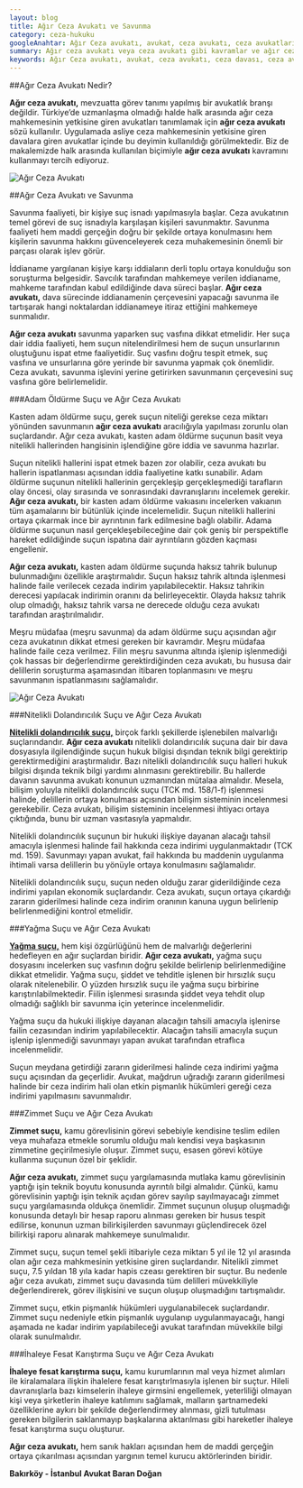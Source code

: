 ```yaml
---
layout: blog
title: Ağır Ceza Avukatı ve Savunma
category: ceza-hukuku
googleAnahtar: Ağır Ceza avukatı, avukat, ceza avukatı, ceza avukatları, ağır ceza avukatları, ceza avukatı istanbul, istanbul avukat, bakırköy avukat
summary: Ağır ceza avukatı veya ceza avukatı gibi kavramlar ve ağır ceza avukatlarının savunma işlevi, kasten adama öldürme suçu, nitelikli dolandırıcılık suçu, zimmet suçu ve yağma suçu çerçevesinde tanıtılmıştır.
keywords: Ağır Ceza avukatı, avukat, ceza avukatı, ceza davası, ceza avukatı arıyorum istanbul, istanbul avukat, bakırköy avukat, ataköy avukat, ceza avukatları, ağır ceza avukatları
---
```



##Ağır Ceza Avukatı Nedir?

**Ağır ceza avukatı,** mevzuatta görev tanımı yapılmış bir avukatlık branşı değildir. Türkiye’de uzmanlaşma olmadığı halde halk arasında ağır ceza mahkemesinin yetkisine giren avukatları tanımlamak için **ağır ceza avukatı** sözü kullanılır. Uygulamada asliye ceza mahkemesinin yetkisine giren davalara giren avukatlar içinde bu deyimin kullanıldığı görülmektedir. Biz de makalemizde halk arasında kullanılan biçimiyle **ağır ceza avukatı** kavramını kullanmayı tercih ediyoruz.

![Ağır Ceza Avukatı](https://camo.githubusercontent.com/5128725cfb59d8a717d6fffeb82260a5c3732af2/687474703a2f2f692e68697a6c69726573696d2e636f6d2f5636446135522e6a7067 "Ağır Ceza Avukatı")

##Ağır Ceza Avukatı ve Savunma

Savunma faaliyeti, bir kişiye suç isnadı yapılmasıyla başlar. Ceza avukatının temel görevi de suç isnadıyla karşılaşan kişileri savunmaktır. Savunma faaliyeti hem maddi gerçeğin doğru bir şekilde ortaya konulmasını hem kişilerin savunma hakkını güvenceleyerek ceza muhakemesinin önemli bir parçası olarak işlev görür.

İddianame yargılanan kişiye karşı iddiaların derli toplu ortaya konulduğu son soruşturma belgesidir. Savcılık tarafından mahkemeye verilen iddianame, mahkeme tarafından kabul edildiğinde dava süreci başlar. **Ağır ceza avukatı,** dava sürecinde iddianamenin çerçevesini yapacağı savunma ile tartışarak hangi noktalardan iddianameye itiraz ettiğini mahkemeye sunmalıdır.

**Ağır ceza avukatı** savunma yaparken suç vasfına dikkat etmelidir. Her suça dair iddia faaliyeti, hem suçun nitelendirilmesi hem de suçun unsurlarının oluştuğunu ispat etme faaliyetidir. Suç vasfını doğru tespit etmek, suç vasfına ve unsurlarına göre yerinde bir savunma yapmak çok önemlidir. Ceza avukatı, savunma işlevini yerine getirirken savunmanın çerçevesini suç vasfına göre belirlemelidir. 



###Adam Öldürme Suçu ve Ağır Ceza Avukatı

Kasten adam öldürme suçu, gerek suçun niteliği gerekse ceza miktarı yönünden savunmanın **ağır ceza avukatı** aracılığıyla yapılması zorunlu olan suçlardandır. Ağır ceza avukatı, kasten adam öldürme suçunun basit veya nitelikli hallerinden hangisinin işlendiğine göre iddia ve savunma hazırlar. 

Suçun nitelikli hallerini ispat etmek bazen zor olabilir, ceza avukatı bu hallerin ispatlanması açısından iddia faaliyetine katkı sunabilir. Adam öldürme suçunun nitelikli hallerinin gerçekleşip gerçekleşmediği tarafların olay öncesi, olay sırasında ve sonrasındaki davranışlarını incelemek gerekir. **Ağır ceza avukatı,** bir kasten adam öldürme vakıasını incelerken vakıanın tüm aşamalarını bir bütünlük içinde incelemelidir. Suçun nitelikli hallerini ortaya çıkarmak ince bir ayrıntının fark edilmesine bağlı olabilir. Adama öldürme suçunun nasıl gerçekleşebileceğine dair çok geniş bir perspektifle hareket edildiğinde suçun ispatına dair ayrıntıların gözden kaçması engellenir.

**Ağır ceza avukatı,** kasten adam öldürme suçunda haksız tahrik bulunup bulunmadığını özellikle araştırmalıdır. Suçun haksız tahrik altında işlenmesi halinde faile verilecek cezada indirim yapılabilecektir. Haksız tahrikin derecesi yapılacak indirimin oranını da belirleyecektir. Olayda haksız tahrik olup olmadığı, haksız tahrik varsa ne derecede olduğu ceza avukatı tarafından araştırılmalıdır.

Meşru müdafaa (meşru savunma) da adam öldürme suçu açısından ağır ceza avukatının dikkat etmesi gereken bir kavramdır. Meşru müdafaa halinde faile ceza verilmez. Filin meşru savunma altında işlenip işlenmediği çok hassas bir değerlendirme gerektirdiğinden ceza avukatı, bu hususa dair delillerin soruşturma aşamasından itibaren toplanmasını ve meşru savunmanın ispatlanmasını sağlamalıdır.


![Ağır Ceza Avukatı](https://camo.githubusercontent.com/d54eed6bab26f4a1be7b8122bd2b18d63efefc2d/687474703a2f2f692e68697a6c69726573696d2e636f6d2f6d356f3638792e6a7067 "Ağır Ceza Avukatı")


###Nitelikli Dolandırıcılık Suçu ve Ağır Ceza Avukatı

[**Nitelikli dolandırıcılık suçu,**](http://barandogan.av.tr/blog/ceza-hukuku/nitelikli-dolandiricilik-sucu-cezasi.html) birçok farklı şekillerde işlenebilen malvarlığı suçlarındandır. **Ağır ceza avukatı** nitelikli dolandırıcılık suçuna dair bir dava dosyasıyla ilgilendiğinde suçun hukuk bilgisi dışından teknik bilgi gerektirip gerektirmediğini araştırmalıdır. Bazı nitelikli dolandırıcılık suçu halleri hukuk bilgisi dışında teknik bilgi yardımı alınmasını gerektirebilir. Bu hallerde davanın savunma avukatı konunun uzmanından mütalaa almalıdır. Mesela, bilişim yoluyla nitelikli dolandırıcılık suçu (TCK md. 158/1-f) işlenmesi halinde, delillerin ortaya konulması açısından bilişim sisteminin incelenmesi gerekebilir. Ceza avukatı, bilişim sisteminin incelenmesi ihtiyacı ortaya çıktığında, bunu bir uzman vasıtasıyla yapmalıdır.

Nitelikli dolandırıcılık suçunun bir hukuki ilişkiye dayanan alacağı tahsil amacıyla işlenmesi halinde fail hakkında ceza indirimi uygulanmaktadır (TCK md. 159). Savunmayı yapan avukat, fail hakkında bu maddenin uygulanma ihtimali varsa delillerin bu yönüyle ortaya konulmasını sağlamalıdır.

Nitelikli dolandırıcılık suçu, suçun neden olduğu zarar giderildiğinde ceza indirimi yapılan ekonomik suçlardandır. Ceza avukatı, suçun ortaya çıkardığı zararın giderilmesi halinde ceza indirim oranının kanuna uygun belirlenip belirlenmediğini kontrol etmelidir.


###Yağma Suçu ve Ağır Ceza Avukatı

[**Yağma suçu,**]( http://barandogan.av.tr/blog/ceza-hukuku/yagma-sucu-gasp-sucu.html) hem kişi özgürlüğünü hem de malvarlığı değerlerini hedefleyen en ağır suçlardan biridir.  **Ağır ceza avukatı,** yağma suçu dosyasını incelerken suç vasfının doğru şekilde belirlenip belirlenmediğine dikkat etmelidir. Yağma suçu, şiddet ve tehditle işlenen bir hırsızlık suçu olarak nitelenebilir. O yüzden hırsızlık suçu ile yağma suçu birbirine karıştırılabilmektedir. Fiilin işlenmesi sırasında şiddet veya tehdit olup olmadığı sağlıklı bir savunma için yeterince incelenmelidir. 

Yağma suçu da hukuki ilişkiye dayanan alacağın tahsili amacıyla işlenirse failin cezasından indirim yapılabilecektir. Alacağın tahsili amacıyla suçun işlenip işlenmediği savunmayı yapan avukat tarafından etraflıca incelenmelidir.

Suçun meydana getirdiği zararın giderilmesi halinde ceza indirimi yağma suçu açısından da geçerlidir.  Avukat, mağdrun uğradığı zararın giderilmesi halinde bir ceza indirim hali olan etkin pişmanlık hükümleri gereği ceza indirimi yapılmasını savunmalıdır.

###Zimmet Suçu ve Ağır Ceza Avukatı

**Zimmet suçu,** kamu görevlisinin görevi sebebiyle kendisine teslim edilen veya muhafaza etmekle sorumlu olduğu malı kendisi veya başkasının zimmetine geçirilmesiyle oluşur. Zimmet suçu, esasen görevi kötüye kullanma suçunun özel bir şeklidir.

**Ağır ceza avukatı,** zimmet suçu yargılamasında mutlaka kamu görevlisinin yaptığı işin teknik boyutu konusunda ayrıntılı bilgi almalıdır. Çünkü, kamu görevlisinin yaptığı işin teknik açıdan görev sayılıp sayılmayacağı zimmet suçu yargılamasında oldukça önemlidir. Zimmet suçunun oluşup oluşmadığı konusunda detaylı bir hesap raporu alınması gereken bir husus tespit edilirse, konunun uzman bilirkişilerden savunmayı güçlendirecek özel bilirkişi raporu alınarak mahkemeye sunulmalıdır.

Zimmet suçu, suçun temel şekli itibariyle ceza miktarı 5 yıl ile 12 yıl arasında olan ağır ceza mahkmesinin yetkisine giren suçlardandır. Nitelikli zimmet suçu, 7.5 yıldan 18 yıla kadar hapis czeası gerektiren bir suçtur. Bu nedenle ağır ceza avukatı, zimmet suçu davasında tüm delilleri müvekkiliyle değerlendirerek, görev ilişkisini ve suçun oluşup oluşmadığını tartışmalıdır.

Zimmet suçu, etkin pişmanlık hükümleri uygulanabilecek suçlardandır. Zimmet suçu nedeniyle etkin pişmanlık uygulanıp uygulanmayacağı, hangi aşamada ne kadar indirim yapılabileceği avukat tarafından müvekkile bilgi olarak sunulmalıdır.

###İhaleye Fesat Karıştırma Suçu ve Ağır Ceza Avukatı

**İhaleye fesat karıştırma suçu,** kamu kurumlarının mal veya hizmet alımları ile kiralamalara ilişkin ihalelere fesat karıştırlmasıyla işlenen bir suçtur. Hileli davranışlarla bazı kimselerin ihaleye girmsini engellemek, yeterliliği olmayan kişi veya şirketlerin ihaleye katılımını sağlamak, malların şartnamedeki özelliklerine aykırı bir şekilde değerlendirmey alınması, gizli tutulması gereken bilgilerin saklanmayıp başkalarına aktarılması gibi hareketler ihaleye fesat karıştırma suçu oluşturur. 








**Ağır ceza avukatı,** hem sanık hakları açısından hem de maddi gerçeğin ortaya çıkarılması açısından yargının temel kurucu aktörlerinden biridir. 


**Bakırköy - İstanbul Avukat Baran Doğan**














